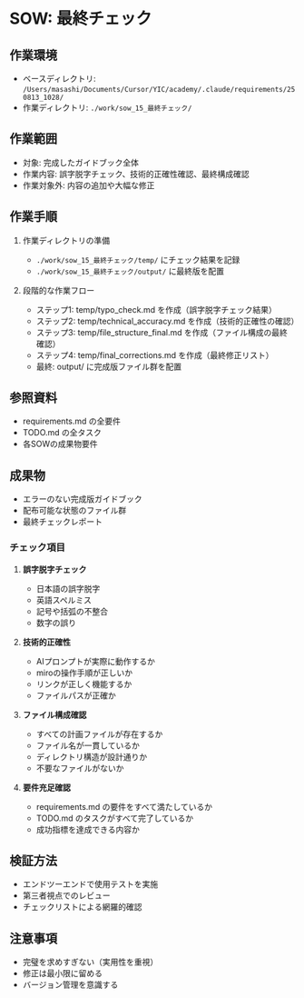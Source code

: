 # SOW: 最終チェック

## 作業環境
- ベースディレクトリ: `/Users/masashi/Documents/Cursor/YIC/academy/.claude/requirements/250813_1028/`
- 作業ディレクトリ: `./work/sow_15_最終チェック/`

## 作業範囲
- 対象: 完成したガイドブック全体
- 作業内容: 誤字脱字チェック、技術的正確性確認、最終構成確認
- 作業対象外: 内容の追加や大幅な修正

## 作業手順
1. 作業ディレクトリの準備
   - `./work/sow_15_最終チェック/temp/` にチェック結果を記録
   - `./work/sow_15_最終チェック/output/` に最終版を配置

2. 段階的な作業フロー
   - ステップ1: temp/typo_check.md を作成（誤字脱字チェック結果）
   - ステップ2: temp/technical_accuracy.md を作成（技術的正確性の確認）
   - ステップ3: temp/file_structure_final.md を作成（ファイル構成の最終確認）
   - ステップ4: temp/final_corrections.md を作成（最終修正リスト）
   - 最終: output/ に完成版ファイル群を配置

## 参照資料
- requirements.md の全要件
- TODO.md の全タスク
- 各SOWの成果物要件

## 成果物
- エラーのない完成版ガイドブック
- 配布可能な状態のファイル群
- 最終チェックレポート

### チェック項目
1. **誤字脱字チェック**
   - 日本語の誤字脱字
   - 英語スペルミス
   - 記号や括弧の不整合
   - 数字の誤り

2. **技術的正確性**
   - AIプロンプトが実際に動作するか
   - miroの操作手順が正しいか
   - リンクが正しく機能するか
   - ファイルパスが正確か

3. **ファイル構成確認**
   - すべての計画ファイルが存在するか
   - ファイル名が一貫しているか
   - ディレクトリ構造が設計通りか
   - 不要なファイルがないか

4. **要件充足確認**
   - requirements.md の要件をすべて満たしているか
   - TODO.md のタスクがすべて完了しているか
   - 成功指標を達成できる内容か

## 検証方法
- エンドツーエンドで使用テストを実施
- 第三者視点でのレビュー
- チェックリストによる網羅的確認

## 注意事項
- 完璧を求めすぎない（実用性を重視）
- 修正は最小限に留める
- バージョン管理を意識する